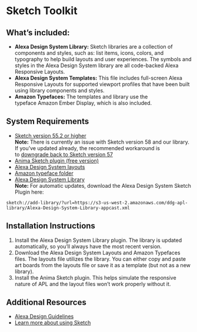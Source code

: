 # Sketch Toolkit

## What’s included:
* **Alexa Design System Library:** Sketch libraries are a collection of components and styles, such as: list items, icons, colors, and typography to help build layouts and user experiences. The symbols and styles in the Alexa Design System library are all code-backed Alexa Responsive Layouts.
* **Alexa Design System Templates:** This file includes full-screen Alexa Responsive Layouts for supported viewport profiles that have been built using library components and styles. 
* **Amazon Typefaces:** The templates and library use the typeface Amazon Ember Display, which is also included.

## System Requirements
* [Sketch version 55.2 or higher](https://www.sketch.com/)<br> **Note:** There is currently an issue with Sketch version 58 and our library. If you’ve updated already, the recommended workaround is to [downgrade back to Sketch version 57](https://www.sketch.com/updates/)
* [Anima Sketch plugin (free version)](https://www.animaapp.com/)
* [Alexa Design System layouts]()
* [Amazon typeface folder]()
* [Alexa Design System Library](https://github.com/alexa/alexa-cookbook/blob/master/tools/APL%20Design%20Toolkit/Sketch/Alexa-Design-System-Library.sketch) <br> **Note:** For automatic updates, download the Alexa Design System Sketch Plugin here:
```
sketch://add-library/?url=https://s3-us-west-2.amazonaws.com/ddg-apl-library/Alexa-Design-System-Library-appcast.xml
```

## Installation Instructions
1. Install the Alexa Design System Library plugin. The library is updated automatically, so you’ll always have the most recent version.
2. Download the Alexa Design System Layouts and Amazon Typefaces files. The layouts file utilizes the library. You can either copy and paste art boards from the layouts file or save it as a template (but not as a new library). 
3. Install the Anima Sketch plugin. This helps simulate the responsive nature of APL and the layout files won’t work properly without it.

## Additional Resources
* [Alexa Design Guidelines](https://developer.amazon.com/docs/alexa-design/get-started.html)
* [Learn more about using Sketch](https://www.sketch.com/docs/)
